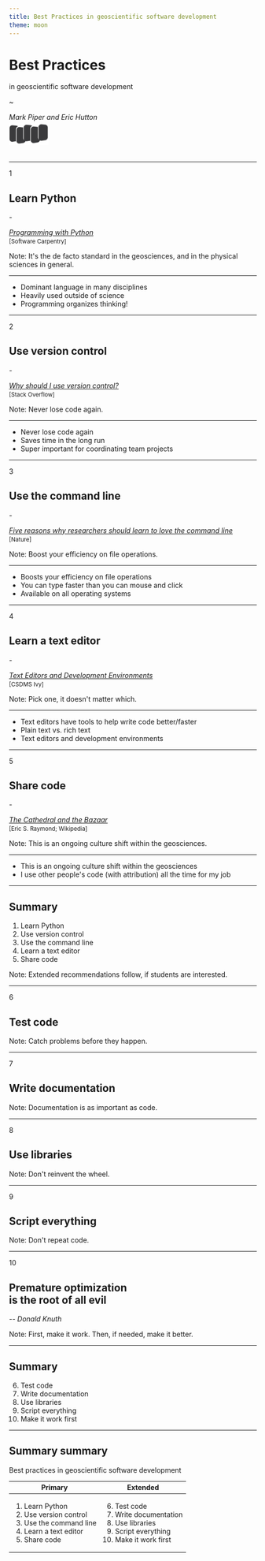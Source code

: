 ```yaml
---
title: Best Practices in geoscientific software development
theme: moon
---
```


# Best Practices

in geoscientific software development

~

_Mark Piper and Eric Hutton_  

<a href="https://csdms.colorado.edu">
<img align="center" width="80px" style="margin:-10px 0 20px 0" src="./assets/CSDMS-logo-nocolor.png">
</a>

---

1
## Learn Python

\-

[*Programming with Python*](https://swcarpentry.github.io/python-novice-inflammation/)<br><small>[Software Carpentry]</small>

Note: It's the de facto standard in the geosciences, and in the physical sciences in general. 

----

* Dominant language in many disciplines
* Heavily used outside of science
* Programming organizes thinking!

---

2
## Use version control

\-

[*Why should I use version control?*](https://stackoverflow.com/q/1408450)<br><small>[Stack Overflow]</small>

Note: Never lose code again.

----

* Never lose code again
* Saves time in the long run
* Super important for coordinating team projects

---

3
## Use the command line

\-

[*Five reasons why researchers should learn to love the command line*](https://www.nature.com/articles/d41586-021-00263-0)<br><small>[Nature]</small>

Note: Boost your efficiency on file operations.

----

* Boosts your efficiency on file operations
* You can type faster than you can mouse and click
* Available on all operating systems

---

4
## Learn a text editor

\-

[*Text Editors and Development Environments*](https://github.com/csdms/ivy/tree/main/lessons/editors)<br><small>[CSDMS Ivy]</small>

Note: Pick one, it doesn't matter which.

----

* Text editors have tools to help write code better/faster
* Plain text vs. rich text
* Text editors and development environments

---

5
## Share code

\-

[*The Cathedral and the Bazaar*](https://en.wikipedia.org/wiki/The_Cathedral_and_the_Bazaar)<br><small>[Eric S. Raymond; Wikipedia]</small>

Note: This is an ongoing culture shift within the geosciences.

----

* This is an ongoing culture shift within the geosciences
* I use other people's code (with attribution) all the time for my job

---

## Summary

1. Learn Python
1. Use version control
1. Use the command line
1. Learn a text editor
1. Share code

Note: Extended recommendations follow, if students are interested.

---

6
## Test code

Note: Catch problems before they happen.

---

7
## Write documentation

Note: Documentation is as important as code.

---

8
## Use libraries

Note: Don't reinvent the wheel.

---

9
## Script everything

Note: Don't repeat code.

---

10
## Premature optimization<br>is the root of all evil

*-- Donald Knuth*

Note: First, make it work. Then, if needed, make it better.

---

## Summary

6. Test code
1. Write documentation
1. Use libraries
1. Script everything
1. Make it work first

---

## Summary summary

Best practices in geoscientific software development

| Primary | Extended |
| ------- | -------- |
| <ol><li>Learn Python<li>Use version control<li>Use the command line<li>Learn a text editor<li>Share code</ol> | <ol start="6"><li>Test code<li>Write documentation<li>Use libraries<li>Script everything<li>Make it work first</ol> |
